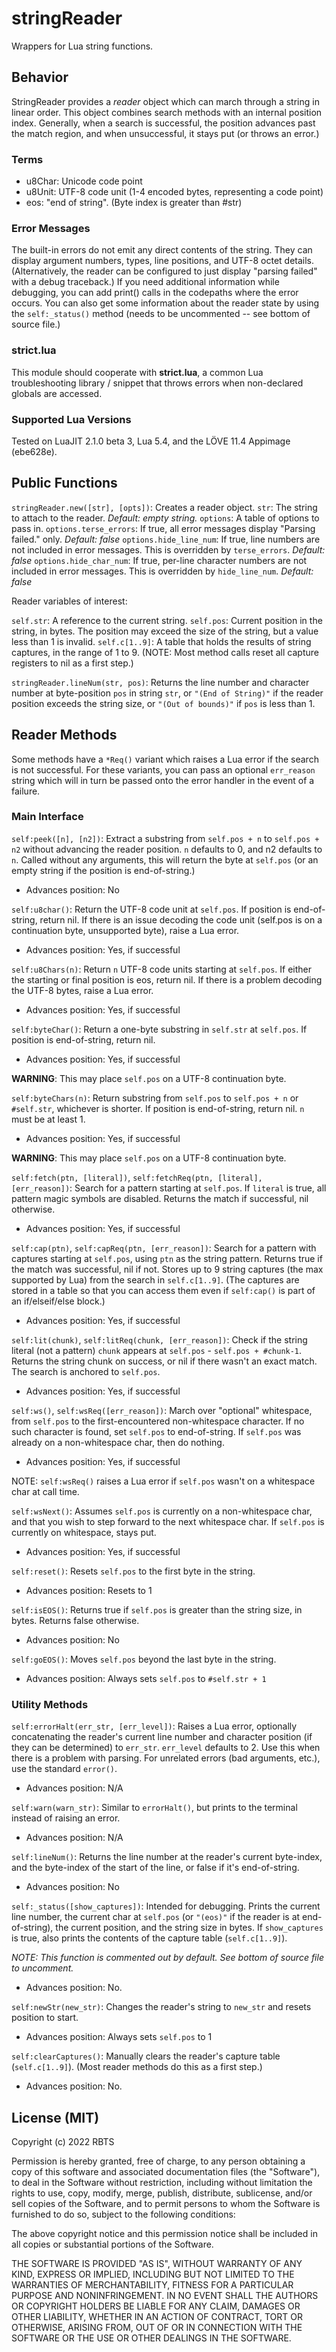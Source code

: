 # stringReader

Wrappers for Lua string functions.


## Behavior

StringReader provides a *reader* object which can march through a string in linear order. This object combines search methods with an internal position index. Generally, when a search is successful, the position advances past the match region, and when unsuccessful, it stays put (or throws an error.)


### Terms

* u8Char: Unicode code point
* u8Unit: UTF-8 code unit (1-4 encoded bytes, representing a code point)
* eos: "end of string". (Byte index is greater than #str)


### Error Messages

The built-in errors do not emit any direct contents of the string. They can display argument numbers, types, line positions, and UTF-8 octet details. (Alternatively, the reader can be configured to just display "parsing failed" with a debug traceback.) If you need additional information while debugging, you can add print() calls in the codepaths where the error occurs. You can also get some information about the reader state by using the `self:_status()` method (needs to be uncommented -- see bottom of source file.)


### strict.lua

This module should cooperate with **strict.lua**, a common Lua troubleshooting library / snippet that throws errors when non-declared globals are accessed.


### Supported Lua Versions

Tested on LuaJIT 2.1.0 beta 3, Lua 5.4, and the LÖVE 11.4 Appimage (ebe628e).


## Public Functions

`stringReader.new([str], [opts])`: Creates a reader object.
`str`: The string to attach to the reader. *Default: empty string.*
`options`: A table of options to pass in.
`options.terse_errors`: If true, all error messages display "Parsing failed." only. *Default: false*
`options.hide_line_num`: If true, line numbers are not included in error messages. This is overridden by `terse_errors`. *Default: false*
`options.hide_char_num`: If true, per-line character numbers are not included in error messages. This is overridden by `hide_line_num`. *Default: false*


Reader variables of interest:

`self.str`: A reference to the current string.
`self.pos`: Current position in the string, in bytes. The position may exceed the size of the string, but a value less than 1 is invalid.
`self.c[1..9]`: A table that holds the results of string captures, in the range of 1 to 9. (NOTE: Most method calls reset all capture registers to nil as a first step.)


`stringReader.lineNum(str, pos)`: Returns the line number and character number at byte-position `pos` in string `str`, or `"(End of String)"` if the reader position exceeds the string size, or `"(Out of bounds)"` if `pos` is less than 1.



## Reader Methods

Some methods have a `*Req()` variant which raises a Lua error if the search is not successful. For these variants, you can pass an optional `err_reason` string which will in turn be passed onto the error handler in the event of a failure.


### Main Interface

`self:peek([n], [n2])`: Extract a substring from `self.pos + n` to `self.pos + n2` without advancing the reader position. `n` defaults to 0, and n2 defaults to `n`. Called without any arguments, this will return the byte at `self.pos` (or an empty string if the position is end-of-string.)

* Advances position: No


`self:u8char()`: Return the UTF-8 code unit at `self.pos`. If position is end-of-string, return nil. If there is an issue decoding the code unit (self.pos is on a continuation byte, unsupported byte), raise a Lua error.

* Advances position: Yes, if successful


`self:u8Chars(n)`: Return `n` UTF-8 code units starting at `self.pos`. If either the starting or final position is eos, return nil. If there is a problem decoding the UTF-8 bytes, raise a Lua error.

* Advances position: Yes, if successful


`self:byteChar()`: Return a one-byte substring in `self.str` at `self.pos`. If position is end-of-string, return nil.

* Advances position: Yes, if successful

**WARNING**: This may place `self.pos` on a UTF-8 continuation byte.


`self:byteChars(n)`: Return substring from `self.pos` to `self.pos + n` or `#self.str`, whichever is shorter. If position is end-of-string, return nil. `n` must be at least 1.

* Advances position: Yes, if successful

**WARNING**: This may place `self.pos` on a UTF-8 continuation byte.


`self:fetch(ptn, [literal])`, `self:fetchReq(ptn, [literal], [err_reason])`: Search for a pattern starting at `self.pos`. If `literal` is true, all pattern magic symbols are disabled. Returns the match if successful, nil otherwise.

* Advances position: Yes, if successful


`self:cap(ptn)`, `self:capReq(ptn, [err_reason])`: Search for a pattern with captures starting at `self.pos`, using `ptn` as the string pattern. Returns true if the match was successful, nil if not. Stores up to 9 string captures (the max supported by Lua) from the search in `self.c[1..9]`. (The captures are stored in a table so that you can access them even if `self:cap()` is part of an if/elseif/else block.)

* Advances position: Yes, if successful


`self:lit(chunk)`, `self:litReq(chunk, [err_reason])`: Check if the string literal (not a pattern) `chunk` appears at `self.pos` - `self.pos + #chunk-1`. Returns the string chunk on success, or nil if there wasn't an exact match. The search is anchored to `self.pos`.

* Advances position: Yes, if successful


`self:ws()`, `self:wsReq([err_reason])`: March over "optional" whitespace, from `self.pos` to the first-encountered non-whitespace character. If no such character is found, set `self.pos` to end-of-string. If `self.pos` was already on a non-whitespace char, then do nothing.

* Advances position: Yes, if successful

NOTE: `self:wsReq()` raises a Lua error if `self.pos` wasn't on a whitespace char at call time.


`self:wsNext()`: Assumes `self.pos` is currently on a non-whitespace char, and that you wish to step forward to the next whitespace char. If `self.pos` is currently on whitespace, stays put.

* Advances position: Yes, if successful


`self:reset()`: Resets `self.pos` to the first byte in the string.

* Advances position: Resets to 1


`self:isEOS()`: Returns true if `self.pos` is greater than the string size, in bytes. Returns false otherwise.

* Advances position: No


`self:goEOS()`: Moves `self.pos` beyond the last byte in the string.

* Advances position: Always sets `self.pos` to `#self.str + 1`


### Utility Methods

`self:errorHalt(err_str, [err_level])`: Raises a Lua error, optionally concatenating the reader's current line number and character position (if they can be determined) to `err_str`. `err_level` defaults to 2. Use this when there is a problem with parsing. For unrelated errors (bad arguments, etc.), use the standard `error()`.

* Advances position: N/A


`self:warn(warn_str)`: Similar to `errorHalt()`, but prints to the terminal instead of raising an error.

* Advances position: N/A


`self:lineNum()`: Returns the line number at the reader's current byte-index, and the byte-index of the start of the line, or false if it's end-of-string.

* Advances position: No


`self:_status([show_captures])`: Intended for debugging. Prints the current line number, the current char at `self.pos` (or `"(eos)"` if the reader is at end-of-string), the current position, and the string size in bytes. If `show_captures` is true, also prints the contents of the capture table (`self.c[1..9]`).

*NOTE: This function is commented out by default. See bottom of source file to uncomment.*

* Advances position: No.


`self:newStr(new_str)`: Changes the reader's string to `new_str` and resets position to start.

* Advances position: Always sets `self.pos` to 1


`self:clearCaptures()`: Manually clears the reader's capture table (`self.c[1..9]`). (Most reader methods do this as a first step.)

* Advances position: No.


## License (MIT)

Copyright (c) 2022 RBTS

Permission is hereby granted, free of charge, to any person obtaining a copy
of this software and associated documentation files (the "Software"), to deal
in the Software without restriction, including without limitation the rights
to use, copy, modify, merge, publish, distribute, sublicense, and/or sell
copies of the Software, and to permit persons to whom the Software is
furnished to do so, subject to the following conditions:

The above copyright notice and this permission notice shall be included in all
copies or substantial portions of the Software.

THE SOFTWARE IS PROVIDED "AS IS", WITHOUT WARRANTY OF ANY KIND, EXPRESS OR
IMPLIED, INCLUDING BUT NOT LIMITED TO THE WARRANTIES OF MERCHANTABILITY,
FITNESS FOR A PARTICULAR PURPOSE AND NONINFRINGEMENT. IN NO EVENT SHALL THE
AUTHORS OR COPYRIGHT HOLDERS BE LIABLE FOR ANY CLAIM, DAMAGES OR OTHER
LIABILITY, WHETHER IN AN ACTION OF CONTRACT, TORT OR OTHERWISE, ARISING FROM,
OUT OF OR IN CONNECTION WITH THE SOFTWARE OR THE USE OR OTHER DEALINGS IN THE
SOFTWARE.
